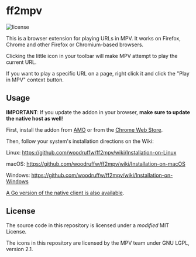 ff2mpv
======

![license](https://raster.shields.io/badge/license-MIT%20with%20restrictions-green.png)

This is a browser extension for playing URLs in MPV. It works on Firefox, Chrome and other Firefox or Chromium-based browsers.

Clicking the little icon in your toolbar will make MPV attempt to play the current URL.

If you want to play a specific URL on a page, right click it and click the "Play in MPV"
context button.

## Usage

**IMPORTANT**: If you update the addon in your browser, **make sure to update the native host as
well**!

First, install the addon from [AMO](https://addons.mozilla.org/en-US/firefox/addon/ff2mpv/)
or from the [Chrome Web Store](https://chrome.google.com/webstore/detail/ff2mpv/ephjcajbkgplkjmelpglennepbpmdpjg).

Then, follow your system's installation directions on the Wiki:

Linux: https://github.com/woodruffw/ff2mpv/wiki/Installation-on-Linux

macOS: https://github.com/woodruffw/ff2mpv/wiki/Installation-on-macOS

Windows: https://github.com/woodruffw/ff2mpv/wiki/Installation-on-Windows

[A Go version of the native client is also available](https://git.clsr.net/util/ff2mpv-go/).

## License

The source code in this repository is licensed under a *modified* MIT License.

The icons in this repository are licensed by the MPV team under GNU LGPL, version 2.1.
